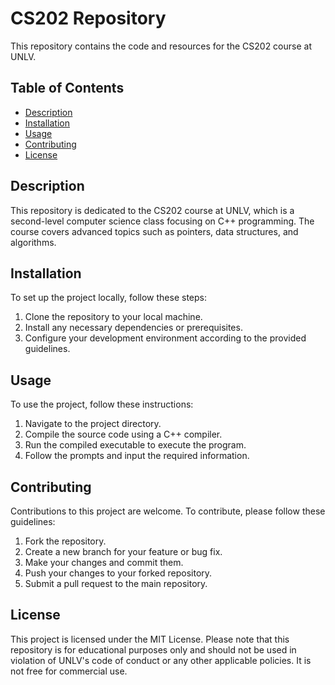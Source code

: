 # CS202 Repository

This repository contains the code and resources for the CS202 course at UNLV.

## Table of Contents

- [Description](#description)
- [Installation](#installation)
- [Usage](#usage)
- [Contributing](#contributing)
- [License](#license)

## Description

This repository is dedicated to the CS202 course at UNLV, which is a second-level computer science class focusing on C++ programming. The course covers advanced topics such as pointers, data structures, and algorithms.

## Installation

To set up the project locally, follow these steps:
1. Clone the repository to your local machine.
2. Install any necessary dependencies or prerequisites.
3. Configure your development environment according to the provided guidelines.

## Usage

To use the project, follow these instructions:
1. Navigate to the project directory.
2. Compile the source code using a C++ compiler.
3. Run the compiled executable to execute the program.
4. Follow the prompts and input the required information.

## Contributing

Contributions to this project are welcome. To contribute, please follow these guidelines:
1. Fork the repository.
2. Create a new branch for your feature or bug fix.
3. Make your changes and commit them.
4. Push your changes to your forked repository.
5. Submit a pull request to the main repository.

## License

This project is licensed under the MIT License. Please note that this repository is for educational purposes only and should not be used in violation of UNLV's code of conduct or any other applicable policies. It is not free for commercial use.
